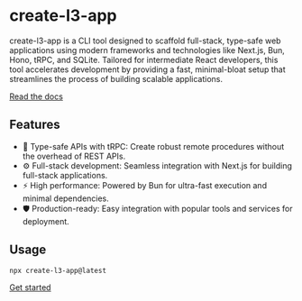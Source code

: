 # create-l3-app

create-l3-app is a CLI tool designed to scaffold full-stack, type-safe web applications using modern frameworks and technologies like Next.js, Bun, Hono, tRPC, and SQLite. Tailored for intermediate React developers, this tool accelerates development by providing a fast, minimal-bloat setup that streamlines the process of building scalable applications.

[Read the docs](https://www.lukebarrier.info/l3/docs)

## Features

- 🚀 Type-safe APIs with tRPC: Create robust remote procedures without the overhead of REST APIs.
- ⚙️ Full-stack development: Seamless integration with Next.js for building full-stack applications.
- ⚡ High performance: Powered by Bun for ultra-fast execution and minimal dependencies.
- 🛡️ Production-ready: Easy integration with popular tools and services for deployment.

## Usage

```bash
npx create-l3-app@latest
```

[Get started](https://www.lukebarrier.info/l3/docs)
